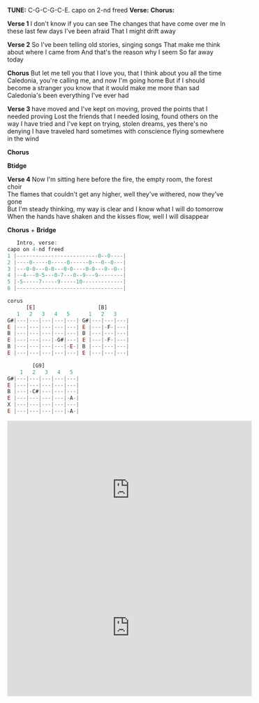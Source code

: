
**TUNE:** C-G-C-G-C-E. capo on 2-nd freed
**Verse:** 
**Chorus:** 

**Verse 1** 
I don't know if you can see
The changes that have come over me
In these last few days I've been afraid
That I might drift away

**Verse 2** 
So I've been telling old stories, singing songs
That make me think about where I came from
And that's the reason why I seem
So far away today

**Chorus**
But let me tell you that I love you, that I think about you all the time  
Caledonia, you're calling me, and now I'm going home
But if I should become a stranger you know that it would make me more than sad  
Caledonia's been everything I've ever had  
  
**Verse 3**
have moved and I've kept on moving, proved the points that I needed proving
Lost the friends that I needed losing, found others on the way
I have tried and I've kept on trying, stolen dreams, yes there's no denying
I have traveled hard sometimes with conscience flying somewhere in the wind

**Chorus**

 **Btidge**

**Verse 4**
Now I'm sitting here before the fire, the empty room, the forest choir  
The flames that couldn't get any higher, well they've withered, now they've gone  
But I'm steady thinking, my way is clear and I know what I will do tomorrow  
When the hands have shaken and the kisses flow, well I will disappear

**Chorus** + **Bridge**



```java    
   Intro, verse:    
capo on 4-nd freed
1 |--------------------------0--0----|
2 |----0-----0-----0------0---0--0---|
3 |---0-0---0-0---0-0----0-0---0--0--|
4 |--4---0-5---0-7---0--9---9--------|
5 |-5-----7-----9-----10-------------|
6 |----------------------------------|	
```

```js    
corus
	  [E]					 [B]				
   1   2   3   4   5	  1   2   3	  
G#|---|---|---|---|---| G#|---|---|---| 
E |---|---|---|---|---| E |---|-F-|---|
B |---|---|---|---|---| B |---|---|---| 
E |---|---|---|-G#|---| E |---|-F-|---| 
B |---|---|---|---|-E-| B |---|---|---| 
E |---|---|---|---|---| E |---|---|---| 

		[G9] 
  	1   2   3   4   5
G#|---|---|---|---|---| 
E |---|---|---|---|---| 
B |---|-C#|---|---|---| 
E |---|---|---|---|-A-|
X |---|---|---|---|---| 
E |---|---|---|---|-A-|
```

<iframe width="560" height="315" src="https://www.youtube.com/embed/0Ro1i2AVJ1Y?si=cRptdL-eev3WOVKY" title="YouTube video player" frameborder="0" allow="accelerometer; autoplay; clipboard-write; encrypted-media; gyroscope; picture-in-picture; web-share" referrerpolicy="strict-origin-when-cross-origin" allowfullscreen></iframe>

<iframe width="560" height="315" src="https://www.youtube.com/embed/-skrVk5TYWU?si=0d_Zu6MhIM2Ld1KB" title="YouTube video player" frameborder="0" allow="accelerometer; autoplay; clipboard-write; encrypted-media; gyroscope; picture-in-picture; web-share" referrerpolicy="strict-origin-when-cross-origin" allowfullscreen></iframe>
